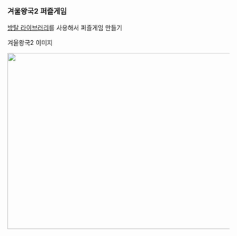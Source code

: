 
### 겨울왕국2 퍼즐게임

[방탈 라이브러리](https://cafe.naver.com/bangtal?iframe_url=/MyCafeIntro.nhn%3Fclubid=29980462)를 사용해서 퍼즐게임 만들기


겨울왕국2 이미지
<div>
<img width="650" height="400" src="https://ifh.cc/g/hXccfX.jpg"></div>

